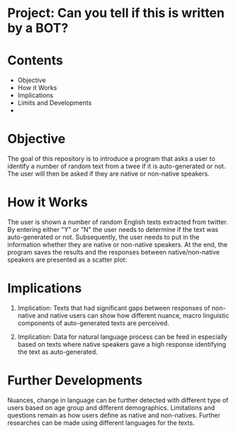 # Project: Can you tell if this is written by a BOT? 

# **Contents**
- Objective 
- How it Works 
- Implications 
- Limits and Developments 
- 
# **Objective**
The goal of this repository is to introduce a program that asks a user to identify a number of random text from a twee if it is auto-generated or not. The user will then be asked if they are native or non-native speakers. 

# **How it Works**
The user is shown a number of random English texts extracted from twitter. By entering either "Y" or "N" the user needs to determine if the text was auto-generated or not. Subsequently, the user needs to put in the information whether they are native or non-native speakers. 
At the end, the program saves the results and the responses between native/non-native speakers are presented as a scatter plot: 

# **Implications**
1. Implication: 
Texts that had significant gaps between responses of non-native and native users can show how different nuance, macro linguistic components of auto-generated texts are perceived. 

2. Implication: 
Data for natural language process can be feed in especially based on texts where native speakers gave a high response identifying the text as auto-generated. 

# **Further Developments**
Nuances, change in language can be further detected with different type of users based on age group and different demographics. Limitations and questions remain as how users define as native and non-natives.
Further researches can be made using different languages for the texts. 
